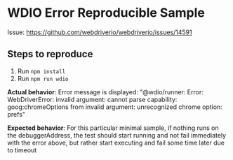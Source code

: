 # WDIO Error Reproducible Sample

Issue: https://github.com/webdriverio/webdriverio/issues/14591

## Steps to reproduce

1. Run `npm install`
2. Run `npm run wdio`

<b>Actual behavior</b>: Error message is displayed: "@wdio/runner: Error: WebDriverError: invalid argument: cannot parse capability: goog:chromeOptions
from invalid argument: unrecognized chrome option: prefs"

<b>Expected behavior</b>: For this particular minimal sample, if nothing runs on the debuggerAddress, the test should start running and not fail immediately with the error above, but rather start executing and fail some time later due to timeout